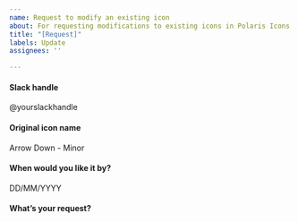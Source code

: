 ```yaml
---
name: Request to modify an existing icon
about: For requesting modifications to existing icons in Polaris Icons
title: "[Request]"
labels: Update
assignees: ''

---
```


<!--
  Please follow this template to modify an existing icon.
  You should already understand the impact of this change
  where the icon is used, etc.

  Any questions? https://vault.shopify.com/Polaris-icon-creation-guidelines
  or #polaris-icons on Slack
-->

#### Slack handle
@yourslackhandle

#### Original icon name
Arrow Down - Minor

#### When would you like it by?
DD/MM/YYYY

#### What’s your request?
<!-- 
  Please include any relevant images, size requirements 
  (major/minor), and any additional context.
-->
